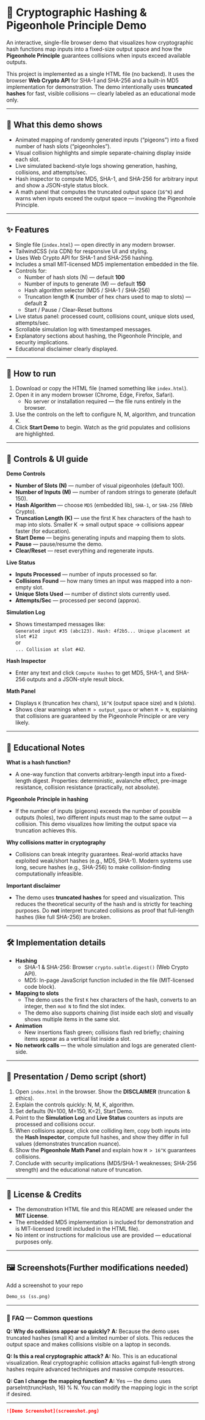 # 🔐 Cryptographic Hashing & Pigeonhole Principle Demo

An interactive, single-file browser demo that visualizes how cryptographic hash functions map inputs into a fixed-size output space and how the **Pigeonhole Principle** guarantees collisions when inputs exceed available outputs.

This project is implemented as a single HTML file (no backend). It uses the browser **Web Crypto API** for SHA-1 and SHA-256 and a built-in MD5 implementation for demonstration. The demo intentionally uses **truncated hashes** for fast, visible collisions — clearly labeled as an educational mode only.

---

## 🔎 What this demo shows

- Animated mapping of randomly generated inputs (“pigeons”) into a fixed number of hash slots (“pigeonholes”).
- Visual collision highlights and simple separate-chaining display inside each slot.
- Live simulated backend-style logs showing generation, hashing, collisions, and attempts/sec.
- Hash inspector to compute MD5, SHA-1, and SHA-256 for arbitrary input and show a JSON-style status block.
- A math panel that computes the truncated output space (`16^K`) and warns when inputs exceed the output space — invoking the Pigeonhole Principle.

---

## ✨ Features

- Single file (`index.html`) — open directly in any modern browser.
- TailwindCSS (via CDN) for responsive UI and styling.
- Uses Web Crypto API for SHA-1 and SHA-256 hashing.
- Includes a small MIT-licensed MD5 implementation embedded in the file.
- Controls for:
  - Number of hash slots (N) — default **100**
  - Number of inputs to generate (M) — default **150**
  - Hash algorithm selector (MD5 / SHA-1 / SHA-256)
  - Truncation length **K** (number of hex chars used to map to slots) — default **2**
  - Start / Pause / Clear-Reset buttons
- Live status panel: processed count, collisions count, unique slots used, attempts/sec.
- Scrollable simulation log with timestamped messages.
- Explanatory sections about hashing, the Pigeonhole Principle, and security implications.
- Educational disclaimer clearly displayed.

---

## 🚀 How to run

1. Download or copy the HTML file (named something like `index.html`).
2. Open it in any modern browser (Chrome, Edge, Firefox, Safari).
   - No server or installation required — the file runs entirely in the browser.
3. Use the controls on the left to configure N, M, algorithm, and truncation K.
4. Click **Start Demo** to begin. Watch as the grid populates and collisions are highlighted.

---

## 🧭 Controls & UI guide

**Demo Controls**
- **Number of Slots (N)** — number of visual pigeonholes (default 100).
- **Number of Inputs (M)** — number of random strings to generate (default 150).
- **Hash Algorithm** — choose `MD5` (embedded lib), `SHA-1`, or `SHA-256` (Web Crypto).
- **Truncation Length (K)** — use the first K hex characters of the hash to map into slots. Smaller K → small output space → collisions appear faster (for education).
- **Start Demo** — begins generating inputs and mapping them to slots.
- **Pause** — pause/resume the demo.
- **Clear/Reset** — reset everything and regenerate inputs.

**Live Status**
- **Inputs Processed** — number of inputs processed so far.
- **Collisions Found** — how many times an input was mapped into a non-empty slot.
- **Unique Slots Used** — number of distinct slots currently used.
- **Attempts/Sec** — processed per second (approx).

**Simulation Log**
- Shows timestamped messages like:  
  `Generated input #35 (abc123). Hash: 4f2b5... Unique placement at slot #12`  
  or  
  `... Collision at slot #42`.

**Hash Inspector**
- Enter any text and click `Compute Hashes` to get MD5, SHA-1, and SHA-256 outputs and a JSON-style result block.

**Math Panel**
- Displays `K` (truncation hex chars), `16^K` (output space size) and `N` (slots).
- Shows clear warnings when `M > output_space` or when `M > N`, explaining that collisions are guaranteed by the Pigeonhole Principle or are very likely.

---

## 🧠 Educational Notes

**What is a hash function?**
- A one-way function that converts arbitrary-length input into a fixed-length digest. Properties: deterministic, avalanche effect, pre-image resistance, collision resistance (practically, not absolute).

**Pigeonhole Principle in hashing**
- If the number of inputs (pigeons) exceeds the number of possible outputs (holes), two different inputs must map to the same output — a collision. This demo visualizes how limiting the output space via truncation achieves this.

**Why collisions matter in cryptography**
- Collisions can break integrity guarantees. Real-world attacks have exploited weak/short hashes (e.g., MD5, SHA-1). Modern systems use long, secure hashes (e.g., SHA-256) to make collision-finding computationally infeasible.

**Important disclaimer**
- The demo uses **truncated hashes** for speed and visualization. This reduces the theoretical security of the hash and is strictly for teaching purposes. Do **not** interpret truncated collisions as proof that full-length hashes (like full SHA-256) are broken.

---

## 🛠️ Implementation details

- **Hashing**
  - SHA-1 & SHA-256: Browser `crypto.subtle.digest()` (Web Crypto API).
  - MD5: In-page JavaScript function included in the file (MIT-licensed code block).
- **Mapping to slots**
  - The demo uses the first `K` hex characters of the hash, converts to an integer, then `mod N` to find the slot index.
  - The demo also supports chaining (list inside each slot) and visually shows multiple items in the same slot.
- **Animation**
  - New insertions flash green; collisions flash red briefly; chaining items appear as a vertical list inside a slot.
- **No network calls** — the whole simulation and logs are generated client-side.

---

## 🧾 Presentation / Demo script (short)

1. Open `index.html` in the browser. Show the **DISCLAIMER** (truncation & ethics).
2. Explain the controls quickly: N, M, K, algorithm.
3. Set defaults (N=100, M=150, K=2), Start Demo.
4. Point to the **Simulation Log** and **Live Status** counters as inputs are processed and collisions occur.
5. When collisions appear, click one colliding item, copy both inputs into the **Hash Inspector**, compute full hashes, and show they differ in full values (demonstrates truncation nuance).
6. Show the **Pigeonhole Math Panel** and explain how `M > 16^K` guarantees collisions.
7. Conclude with security implications (MD5/SHA-1 weaknesses; SHA-256 strength) and the educational nature of truncation.

---

## 📎 License & Credits

- The demonstration HTML file and this README are released under the **MIT License**.
- The embedded MD5 implementation is included for demonstration and is MIT-licensed (credit included in the HTML file).
- No intent or instructions for malicious use are provided — educational purposes only.

---

## 🖼️ Screenshots(Further modifications needed)

Add a screenshot to your repo

```markdown
Demo_ss (ss.png)
```

---

### 🔁 FAQ — Common questions

**Q: Why do collisions appear so quickly?**
**A:** Because the demo uses truncated hashes (small K) and a limited number of slots. This reduces the output space and makes collisions visible on a laptop in seconds.

**Q: Is this a real cryptographic attack?**
**A:** No. This is an educational visualization. Real cryptographic collision attacks against full-length strong hashes require advanced techniques and massive compute resources.

**Q: Can I change the mapping function?**
**A:** Yes — the demo uses parseInt(truncHash, 16) % N. You can modify the mapping logic in the script if desired.

---
```markdown
![Demo Screenshot](screenshot.png)
